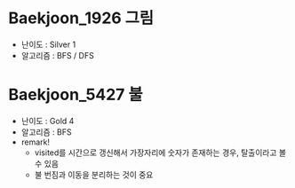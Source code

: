 # Baekjoon_1926 그림
- 난이도 : Silver 1
- 알고리즘 : BFS / DFS

# Baekjoon_5427 불
- 난이도 : Gold 4
- 알고리즘 : BFS
- remark!
  - visited를 시간으로 갱신해서 가장자리에 숫자가 존재하는 경우, 탈출이라고 볼 수 있음
  - 불 번짐과 이동을 분리하는 것이 중요
